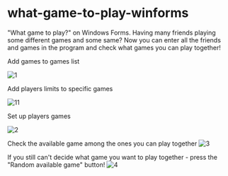 # what-game-to-play-winforms
"What game to play?" on Windows Forms. 
Having many friends playing some different games and some same?
Now you can enter all the friends and games in the program and check what games you can play together!

Add games to games list


![1](https://user-images.githubusercontent.com/111363234/204443654-4c00c1a8-dac0-47c5-a5a7-65097c5e4dde.png)

Add players limits to specific games


![11](https://user-images.githubusercontent.com/111363234/204443840-8a1a4b0b-20ab-48fa-afe1-62cff1b33b67.png)

Set up players games


![2](https://user-images.githubusercontent.com/111363234/204443696-4505e554-81c2-4bbc-a191-912ddb11207e.png)

Check the available game among the ones you can play together
![3](https://user-images.githubusercontent.com/111363234/204443969-185d4b7f-e9e5-423b-a34b-736c43e47843.png)

If you still can't decide what game you want to play together - press the "Random available game" button!
![4](https://user-images.githubusercontent.com/111363234/204444025-e57c32ff-599e-479f-8a0b-883dde0c48e9.png)
